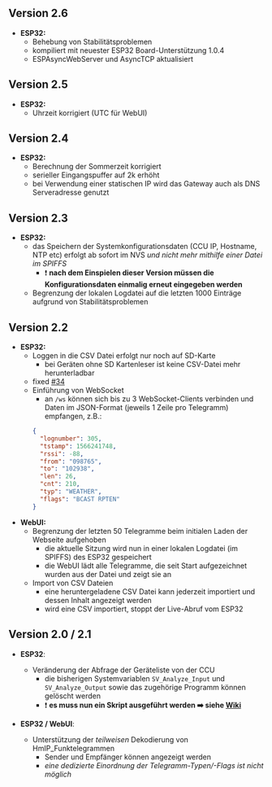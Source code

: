 ## Version 2.6
- **ESP32:**
  - Behebung von Stabilitätsproblemen
  - kompiliert mit neuester ESP32 Board-Unterstützung 1.0.4
  - ESPAsyncWebServer und AsyncTCP aktualisiert

## Version 2.5
- **ESP32:**
  - Uhrzeit korrigiert (UTC für WebUI)
  
## Version 2.4
- **ESP32:**
  - Berechnung der Sommerzeit korrigiert
  - serieller Eingangspuffer auf 2k erhöht
  - bei Verwendung einer statischen IP wird das Gateway auch als DNS Serveradresse genutzt
  
## Version 2.3
- **ESP32:**
  - das Speichern der Systemkonfigurationsdaten (CCU IP, Hostname, NTP etc) erfolgt ab sofort im NVS *und nicht mehr mithilfe einer Datei im SPIFFS*
    - ❗ **nach dem Einspielen dieser Version müssen die Konfigurationsdaten einmalig erneut eingegeben werden**
  - Begrenzung der lokalen Logdatei auf die letzten 1000 Einträge aufgrund von Stabilitätsproblemen   

## Version 2.2
- **ESP32:** 
  - Loggen in die CSV Datei erfolgt nur noch auf SD-Karte
    - bei Geräten ohne SD Kartenleser ist keine CSV-Datei mehr herunterladbar
  - fixed [#34](https://github.com/jp112sdl/AskSinAnalyzer/issues/34)
  - Einführung von WebSocket
    - an `/ws` können sich bis zu 3 WebSocket-Clients verbinden und Daten im JSON-Format (jeweils 1 Zeile pro Telegramm) empfangen, z.B.: 
    ```json
    {
      "lognumber": 305, 
      "tstamp": 1566241748, 
      "rssi": -88, 
      "from": "098765", 
      "to": "102938", 
      "len": 26, 
      "cnt": 210, 
      "typ": "WEATHER", 
      "flags": "BCAST RPTEN"
    }
    ```
- **WebUI:** 
  - Begrenzung der letzten 50 Telegramme beim initialen Laden der Webseite aufgehoben
    - die aktuelle Sitzung wird nun in einer lokalen Logdatei (im SPIFFS) des ESP32 gespeichert
    - die WebUI lädt alle Telegramme, die seit Start aufgezeichnet wurden aus der Datei und zeigt sie an
  - Import von CSV Dateien
    - eine heruntergeladene CSV Datei kann jederzeit importiert und dessen Inhalt angezeigt werden
    - wird eine CSV importiert, stoppt der Live-Abruf vom ESP32

## Version 2.0 / 2.1
- **ESP32**:
  - Veränderung der Abfrage der Geräteliste von der CCU
    - die bisherigen Systemvariablen `SV_Analyze_Input` und `SV_Analyze_Output` sowie das zugehörige Programm können gelöscht werden
    - ❗️ **es muss nun ein Skript ausgeführt werden ➡️ siehe [Wiki](https://github.com/jp112sdl/AskSinAnalyzer/wiki/CCU_Unterstützung)**
  
- **ESP32 / WebUI**: 
  - Unterstützung der *teilweisen* Dekodierung von HmIP_Funktelegrammen
    - Sender und Empfänger können angezeigt werden
    - *eine dedizierte Einordnung der Telegramm-Typen/-Flags ist nicht möglich*
